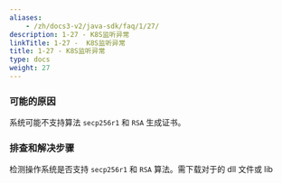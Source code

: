 ```yaml
---
aliases:
    - /zh/docs3-v2/java-sdk/faq/1/27/
description: 1-27 - K8S监听异常
linkTitle: 1-27 -  K8S监听异常
title: 1-27 - K8S监听异常
type: docs
weight: 27
---
```



### 可能的原因

系统可能不支持算法 `secp256r1` 和 `RSA` 生成证书。

### 排查和解决步骤

检测操作系统是否支持 `secp256r1` 和 `RSA` 算法。需下载对于的 dll 文件或 lib